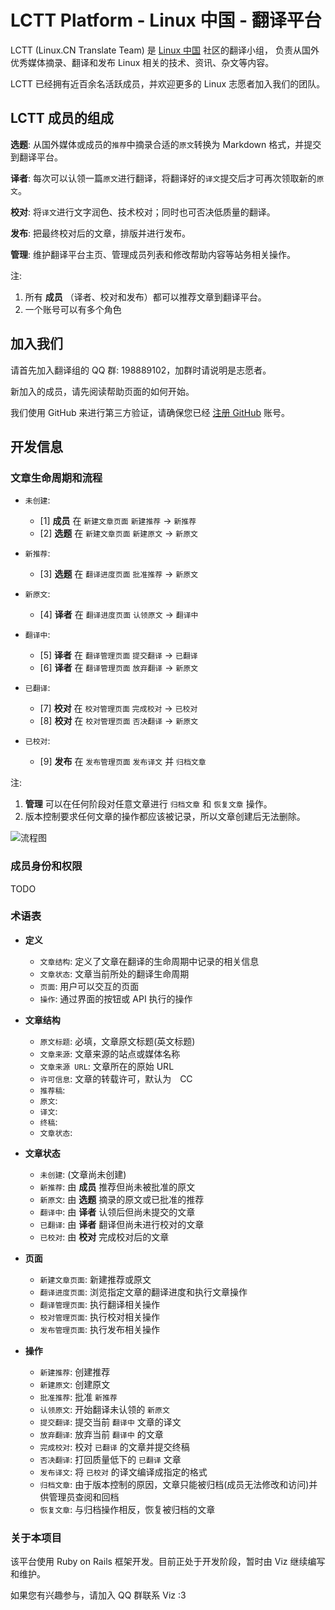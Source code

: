 # LCTT Platform - Linux 中国 - 翻译平台

LCTT (Linux.CN Translate Team) 是 [Linux 中国](http://linux.cn/) 社区的翻译小组，
负责从国外优秀媒体摘录、翻译和发布 Linux 相关的技术、资讯、杂文等内容。

LCTT 已经拥有近百余名活跃成员，并欢迎更多的 Linux 志愿者加入我们的团队。


## LCTT 成员的组成

**选题**: 从国外媒体或成员的`推荐`中摘录合适的`原文`转换为 Markdown 格式，并提交到翻译平台。

**译者**: 每次可以认领一篇`原文`进行翻译，将翻译好的`译文`提交后才可再次领取新的`原文`。

**校对**: 将`译文`进行文字润色、技术校对；同时也可否决低质量的翻译。

**发布**: 把最终校对后的文章，排版并进行发布。

**管理**: 维护翻译平台主页、管理成员列表和修改帮助内容等站务相关操作。

注:

1. 所有 **成员** （译者、校对和发布）都可以推荐文章到翻译平台。
2. 一个账号可以有多个角色


## 加入我们

请首先加入翻译组的 QQ 群: 198889102，加群时请说明是志愿者。

新加入的成员，请先阅读帮助页面的如何开始。

我们使用 GitHub 来进行第三方验证，请确保您已经 [注册 GitHub](https://github.com/join) 账号。


## 开发信息
### 文章生命周期和流程

* `未创建`:
  - [1] **成员** 在 `新建文章页面` `新建推荐` -> `新推荐`
  - [2] **选题** 在 `新建文章页面` `新建原文` -> `新原文`

* `新推荐`:
  - [3] **选题** 在 `翻译进度页面` `批准推荐` -> `新原文`

* `新原文`:
  - [4] **译者** 在 `翻译进度页面` `认领原文` -> `翻译中`

* `翻译中`:
  - [5] **译者** 在 `翻译管理页面` `提交翻译` -> `已翻译`
  - [6] **译者** 在 `翻译管理页面` `放弃翻译` -> `新原文`

* `已翻译`:
  - [7] **校对** 在 `校对管理页面` `完成校对` -> `已校对`
  - [8] **校对** 在 `校对管理页面` `否决翻译` -> `新原文`

* `已校对`:
  - [9] **发布** 在 `发布管理页面` `发布译文` 并 `归档文章`

注:

1. **管理** 可以在任何阶段对任意文章进行 `归档文章` 和 `恢复文章` 操作。
2. 版本控制要求任何文章的操作都应该被记录，所以文章创建后无法删除。

![流程图](https://rawgit.com/vizv/LCTT-Platform/develop/doc/LCTT_FlowChart.svg)


### 成员身份和权限

TODO


### 术语表

* **定义**
  - `文章结构`: 定义了文章在翻译的生命周期中记录的相关信息
  - `文章状态`: 文章当前所处的翻译生命周期
  - `页面`: 用户可以交互的页面
  - `操作`: 通过界面的按钮或 API 执行的操作

* **文章结构**
  - `原文标题`: 必填，文章原文标题(英文标题)
  - `文章来源`: 文章来源的站点或媒体名称
  - `文章来源 URL`: 文章所在的原始 URL
  - `许可信息`: 文章的转载许可，默认为　CC
  - `推荐稿`:
  - `原文`:
  - `译文`:
  - `终稿`:
  - `文章状态`:

* **文章状态**
  - `未创建`: (文章尚未创建)
  - `新推荐`: 由 **成员** 推荐但尚未被批准的原文
  - `新原文`: 由 **选题** 摘录的原文或已批准的推荐
  - `翻译中`: 由 **译者** 认领后但尚未提交的文章
  - `已翻译`: 由 **译者** 翻译但尚未进行校对的文章
  - `已校对`: 由 **校对** 完成校对后的文章

* **页面**
  - `新建文章页面`: 新建推荐或原文
  - `翻译进度页面`: 浏览指定文章的翻译进度和执行文章操作
  - `翻译管理页面`: 执行翻译相关操作
  - `校对管理页面`: 执行校对相关操作
  - `发布管理页面`: 执行发布相关操作

* **操作**
  - `新建推荐`: 创建推荐
  - `新建原文`: 创建原文
  - `批准推荐`: 批准 `新推荐`
  - `认领原文`: 开始翻译未认领的 `新原文`
  - `提交翻译`: 提交当前 `翻译中` 文章的译文
  - `放弃翻译`: 放弃当前 `翻译中` 的文章
  - `完成校对`: 校对 `已翻译` 的文章并提交终稿
  - `否决翻译`: 打回质量低下的 `已翻译` 文章
  - `发布译文`: 将 `已校对` 的译文编译成指定的格式
  - `归档文章`: 由于版本控制的原因，文章只能被归档(成员无法修改和访问)并供管理员查阅和回档
  - `恢复文章`: 与归档操作相反，恢复被归档的文章

### 关于本项目

该平台使用 Ruby on Rails 框架开发。目前正处于开发阶段，暂时由 Viz 继续编写和维护。

如果您有兴趣参与，请加入 QQ 群联系 Viz :3

